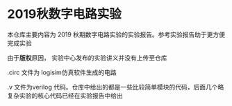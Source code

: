 # 2019秋数字电路实验

本仓库主要内容为 2019 秋期数字电路实验的实验报告。参考实验报告助于更方便完成实验

由于**版权**原因，  实验中心发布的实验讲义并没有上传至仓库

.circ 文件为 logisim仿真软件生成的电路    

.v 文件为verilog 代码。仓库中给出的都是一些比较简单模块的代码，后面几个略复杂实验的核心代码已经在实验报告中给出